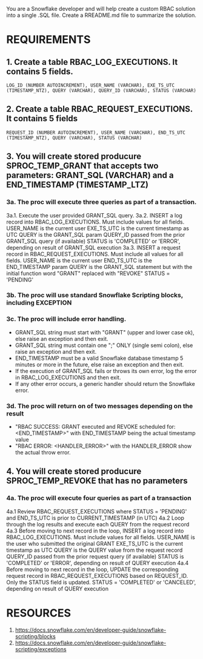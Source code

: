 You are a Snowflake developer and will help create a custom RBAC solution into a single .SQL file. Create a RREADME.md file to summarize the solution.

# REQUIREMENTS

## 1. Create a table RBAC_LOG_EXECUTIONS. It contains 5 fields. 
    LOG_ID (NUMBER AUTOINCREMENT), USER_NAME (VARCHAR), EXE_TS_UTC (TIMESTAMP_NTZ), QUERY (VARCHAR), QUERY_ID (VARCHAR), STATUS (VARCHAR)

## 2. Create a table RBAC_REQUEST_EXECUTIONS. It contains 5 fields
    REQUEST_ID (NUMBER AUTOINCREMENT), USER_NAME (VARCHAR), END_TS_UTC (TIMESTAMP_NTZ), QUERY (VARCHAR), STATUS (VARCHAR)

## 3. You will create stored producure SPROC_TEMP_GRANT that accepts two parameters: GRANT_SQL (VARCHAR) and a END_TIMESTAMP (TIMESTAMP_LTZ)

### 3a. The proc will execute three queries as part of a transaction.
 3a.1. Execute the user provided GRANT_SQL query.
 3a.2. INSERT a log record into RBAC_LOG_EXECUTIONS.  Must include values for all fields.
   USER_NAME is the current user
   EXE_TS_UTC is the current timestamp as UTC
   QUERY is the GRANT_SQL param
   QUERY_ID passed from the prior GRANT_SQL query (if available)
   STATUS is 'COMPLETED' or 'ERROR', depending on result of GRANT_SQL execution
 3a.3. INSERT a request record in RBAC_REQUEST_EXECUTIONS. Must include all values for all fields.
   USER_NAME is the current user
   END_TS_UTC is the END_TIMESTAMP param
   QUERY is the GRANT_SQL statement but with the initial function word "GRANT" replaced with "REVOKE"
   STATUS = 'PENDING'

### 3b. The proc will use standard Snowflake Scripting blocks, including EXCEPTION

### 3c. The proc will include error handling. 
 - GRANT_SQL string must start with "GRANT" (upper and lower case ok), else raise an exception and then exit.
 - GRANT_SQL string must contain one ";" ONLY (single semi colon), else raise an exception and then exit.
 - END_TIMESTAMP must be a valid Snowflake database timestamp 5 minutes or more in the future, else raise an exception and then exit.
 - If the execution of GRANT_SQL fails or throws its own error, log the error in RBAC_LOG_EXECUTIONS and then exit.
 - If any other error occurs, a generic handler should return the Snowflake error.

### 3d. The proc will return on of two messages depending on the result
- "RBAC SUCCESS: GRANT executed and REVOKE scheduled for: <END_TIMESTAMP>" with END_TIMESTAMP being the actual timestamp value
- "RBAC ERROR: <HANDLER_ERROR>" with the HANDLER_ERROR show the actual throw error.


## 4. You will create stored producure SPROC_TEMP_REVOKE that has no parameters
### 4a. The proc will execute four queries as part of a transaction
 4a.1 Review RBAC_REQUEST_EXECUTIONS where STATUS = 'PENDING' and END_TS_UTC is prior to CURRENT_TIMESTAMP (in UTC)
 4a.2 Loop through the log results and execute each QUERY from the request record
 4a.3 Before moving to next record in the loop, INSERT a log record into RBAC_LOG_EXECUTIONS.  Must include values for all fields.
   USER_NAME is the user who submitted the original GRANT
   EXE_TS_UTC is the current timestamp as UTC
   QUERY is the QUERY value from the request record
   QUERY_ID passed from the prior request query (if available)
   STATUS is 'COMPLETED' or 'ERROR', depending on result of QUERY execution
 4a.4 Before moving to next record in the loop, UPDATE the corresponding request record in RBAC_REQUEST_EXECUTIONS based on REQUEST_ID. Only the STATUS field is updated.
   STATUS = 'COMPLETED' or 'CANCELED', depending on result of QUERY execution

# RESOURCES
1. https://docs.snowflake.com/en/developer-guide/snowflake-scripting/blocks
2. https://docs.snowflake.com/en/developer-guide/snowflake-scripting/exceptions 
